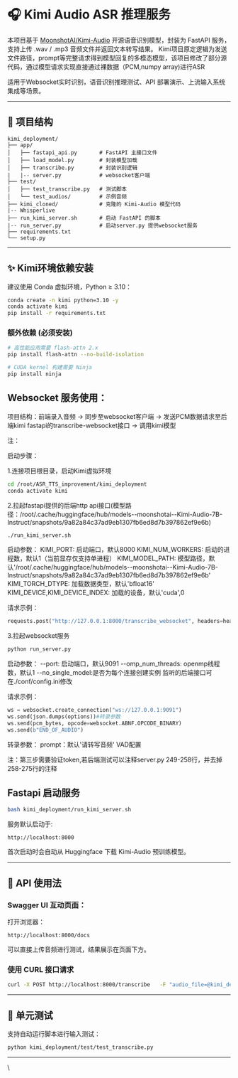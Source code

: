 
# 🎧 Kimi Audio ASR 推理服务

本项目基于 [MoonshotAI/Kimi-Audio](https://github.com/MoonshotAI/Kimi-Audio) 开源语音识别模型，封装为 FastAPI 服务，支持上传 .wav / .mp3 音频文件并返回文本转写结果。
Kimi项目原定逻辑为发送文件路径，prompt等完整请求得到模型回复的多模态模型，该项目修改了部分源代码，通过模型请求实现直接通过裸数据（PCM,numpy array)进行ASR

适用于Websocket实时识别，语音识别推理测试、API 部署演示、上流输入系统集成等场景。

---

## 📁 项目结构

```
kimi_deployment/
├── app/
│   ├── fastapi_api.py       # FastAPI 主接口文件
│   ├── load_model.py        # 封装模型加载
│   ├── transcribe.py        # 封装识别逻辑
|   |-- server.py            # websocket客户端
├── test/
│   ├── test_transcribe.py   # 测试脚本
│   └── test_audios/         # 示例音频
├── kimi_cloned/             # 克隆的 Kimi-Audio 模型代码
|-- Whisperlive
├── run_kimi_server.sh       # 启动 FastAPI 的脚本
|-- run_server.py            # 启动server.py 提供websocket服务
├── requirements.txt
└── setup.py

```

---

## ✨ Kimi环境依赖安装

建议使用 Conda 虚拟环境，Python ≥ 3.10：

```bash
conda create -n kimi python=3.10 -y
conda activate kimi
pip install -r requirements.txt
```


### 额外依赖 (必须安装)

```bash
# 高性能应用需要 flash-attn 2.x
pip install flash-attn --no-build-isolation

# CUDA kernel 构建需要 Ninja
pip install ninja
```


## Websocket 服务使用：

项目结构：前端录入音频 -> 同步至websocket客户端 -> 发送PCM数据请求至后端kimi fastapi的transcribe-websocket接口 -> 调用kimi模型

注： 

启动步骤：

1.连接项目根目录，启动Kimi虚拟环境
```bash
cd /root/ASR_TTS_improvement/kimi_deployment
conda activate kimi
```

2.拉起fastapi提供的后端http api接口(模型路径：/root/.cache/huggingface/hub/models--moonshotai--Kimi-Audio-7B-Instruct/snapshots/9a82a84c37ad9eb1307fb6ed8d7b397862ef9e6b)
```bash
./run_kimi_server.sh
```
启动参数：
KIMI_PORT: 启动端口，默认8000
KIMI_NUM_WORKERS: 启动的进程数，默认1（当前显存仅支持单进程）
KIMI_MODEL_PATH: 模型路径，默认'/root/.cache/huggingface/hub/models--moonshotai--Kimi-Audio-7B-Instruct/snapshots/9a82a84c37ad9eb1307fb6ed8d7b397862ef9e6b'
KIMI_TORCH_DTYPE: 加载数据类型，默认'bfloat16'
KIMI_DEVICE,KIMI_DEVICE_INDEX: 加载的设备，默认'cuda',0

请求示例：
```python
requests.post("http://127.0.0.1:8000/transcribe_websocket", headers=headers, data=pcm_bytes)#headers为传入的参数
```

3.拉起websocket服务
```bash
python run_server.py
```
启动参数：
--port: 启动端口，默认9091
--omp_num_threads: openmp线程数，默认1
--no_single_model:是否为每个连接创建实例
监听的后端接口可在./conf/config.ini修改

请求示例：
```python
ws = websocket.create_connection("ws://127.0.0.1:9091")
ws.send(json.dumps(options))#转录参数
ws.send(pcm_bytes, opcode=websocket.ABNF.OPCODE_BINARY)
ws.send(b"END_OF_AUDIO")
```

转录参数：
prompt：默认'请转写音频'
VAD配置

注：第三步需要验证token,若后端测试可以注释server.py 249-258行，并去掉258-275行的注释



## Fastapi 启动服务

```bash
bash kimi_deployment/run_kimi_server.sh
```

服务默认启动于:

```
http://localhost:8000
```

首次启动时会自动从 Huggingface 下载 Kimi-Audio 预训练模型。

---

## 💪 API 使用法

### Swagger UI 互动页面：

打开浏览器：

```
http://localhost:8000/docs
```

可以直接上传音频进行测试，结果展示在页面下方。

### 使用 CURL 接口请求

```bash
curl -X POST http://localhost:8000/transcribe   -F "audio_file=@kimi_deployment/test/test_audios/asr_example.wav"
```

---


## 🔧 单元测试

支持自动运行脚本进行输入测试：

```bash
python kimi_deployment/test/test_transcribe.py
```

---

\
